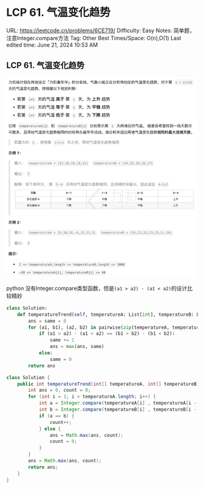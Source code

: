 # LCP 61. 气温变化趋势

URL: https://leetcode.cn/problems/6CE719/
Difficulty: Easy
Notes: 简单题，注意Integer.compare方法
Tag: Other
Best Times/Space: O(n),O(1)
Last edited time: June 21, 2024 10:53 AM

## LCP 61. 气温变化趋势

![Untitled](image/LCP%2061%20%E6%B0%94%E6%B8%A9%E5%8F%98%E5%8C%96%E8%B6%8B%E5%8A%BF/Untitled.png)

python  没有Integer.compare类型函数，但是`(a1 > a2) - (a1 < a2)`的设计比较精妙

```python
class Solution:
    def temperatureTrend(self, temperatureA: List[int], temperatureB: List[int]) -> int:
        ans = same = 0
        for (a1, b1), (a2, b2) in pairwise(zip(temperatureA, temperatureB)):
            if (a1 > a2) - (a1 < a2) == (b1 > b2) - (b1 < b2):
                same += 1
                ans = max(ans, same)
            else:
                same = 0
        return ans
```

```java
class Solution {
    public int temperatureTrend(int[] temperatureA, int[] temperatureB) {
        int ans = 0, count = 0;
        for (int i = 1; i < temperatureA.length; i++) {
            int a = Integer.compare(temperatureA[i] , temperatureA[i - 1]);
            int b = Integer.compare(temperatureB[i] , temperatureB[i - 1]);
            if (a == b) {
                count++;
            } else {
                ans = Math.max(ans, count);
                count = 0;
            }
        }
        ans = Math.max(ans, count);
        return ans;
    }
}
```